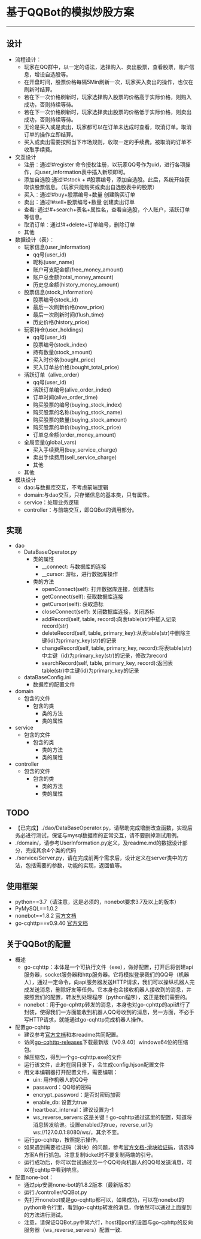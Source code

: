 # 基于QQBot的模拟炒股方案
----
## 设计
- 流程设计：
	- 玩家在QQ群中，以一定的语法，选择购入、卖出股票，查看股票，账户信息，增设自选股等。
	- 在开盘时间，股票价格每隔5Min刷新一次，玩家买入卖出的操作，也仅在刷新时结算。
	- 若在下一次价格刷新时，玩家选择购入股票的价格高于实际价格，则购入成功，否则持续等待。
	- 若在下一次价格刷新时，玩家选择卖出股票的价格低于实际价格，则卖出成功，否则持续等待。
	- 无论是买入或是卖出，玩家都可以在订单未达成时查看，取消订单。取消订单的操作立即结算。
	- 买入或卖出需要按照当下市场规则，收取一定的手续费。被取消的订单不收取手续费。
- 交互设计
	- 注册：通过!#register 命令授权注册，以玩家QQ号作为uid，进行各项操作，向user_information表中插入新项即可。
	- 添加自选股:通过!#stock + #股票编号，添加自选股。此后，系统开始获取该股票信息。（玩家只能购买或卖出自选股表中的股票）
	- 买入：通过!#buy+股票编号+数量 创建购买订单
	- 卖出：通过!#sell+股票编号+数量 创建卖出订单
	- 查看: 通过!#+search+表名+属性名，查看自选股，个人账户，活跃订单等信息。
	- 取消订单：通过!#+delete+订单编号，删除订单
	- 其他
- 数据设计（表）：
	- 玩家信息(user_information)
		- qq号(user_id)
		- 昵称(user_name)
		- 账户可支配金额(free\_money_amount)
		- 账户总金额(total\_money_amount)
		- 历史总金额(history\_money_amount)
	- 股票信息(stock_information)
		- 股票编号(stock_id)
		- 最后一次刷新价格(now_price)
		- 最后一次刷新时间(flush_time)
		- 历史价格(history_price)
	- 玩家持仓(user_holdings)
		- qq号(user_id)
		- 股票编号(stock_index)
		- 持有数量(stock_amount)
		- 买入时价格(bought_price)
		- 买入订单总价格(bought\_total_price)
	- 活跃订单（alive_order）
		- qq号(user_id)
		- 活跃订单编号(alive\_order_index)
		- 订单时间(alive\_order_time)
		- 购买股票的编号(buying\_stock_index)
		- 购买股票的名称(buying\_stock_name)
		- 购买股票的数量(buying\_stock_amount)
		- 购买股票的单价(buying\_stock_price)
		- 订单总金额(order\_money_amount)
	- 全局变量(global_vars)
		- 买入手续费用(buy\_service_charge)
		- 卖出手续费用(sell\_service_charge)
		- 其他
	- 其他
- 模块设计
	- dao:与数据库交互，不考虑前端逻辑
	- domain:与dao交互，只存储信息的基本类，只有属性。
	- service：处理业务逻辑
	- controller：与前端交互，即QQBot的调用部分。

## 实现
 
- dao
	- DataBaseOperator.py
		- 类的属性
			- __connect: 与数据库的连接
			- __cursor: 游标，进行数据库操作
		- 类的方法
			- openConnect(self): 打开数据库连接，创建游标
			- getConnect(self): 获取数据库连接
			- getCursor(self): 获取游标
			- closeConnect(self): 关闭数据库连接，关闭游标
			- addRecord(self, table, record):向表table(str)中插入记录record(str)
			- deleteRecord(self, table, primary_key):从表table(str)中删除主键(id)为primary_key(str)的记录
			- changeRecord(self, table, primary_key, record):将表table(str)中主键（id)为primary_key(str)的记录，修改为record
			- searchRecord(self, table, primary_key, record):返回表table(str)中主键(id)为primary_key的记录
	- dataBaseConfig.ini
		- 数据库的配置文件
- domain
	- 包含的文件
		- 包含的类
			- 类的方法
			- 类的属性
- service
	- 包含的文件
		- 包含的类
			- 类的方法
			- 类的属性
- controller
	- 包含的文件
		- 包含的类
			- 类的方法
			- 类的属性
## TODO
- 【已完成】./dao/DataBaseOperator.py，请帮助完成增删改查函数，实现后务必进行测试，保证与mysql数据库的正常交互，请不要删掉测试用例。
- ./domain/，请参考UserInformation.py定义，及readme.md的数据设计部分，完成其余4个类的代码
- ./service/Server.py，请在完成前两个需求后，设计定义在server类中的方法，包括需要的参数，功能的实现，返回值等。
## 使用框架
- python==3.7（请注意，这是必须的，nonebot要求3.7及以上的版本）
- PyMySQL==1.0.2
- nonebot==1.8.2 [官方文档](https://docs.nonebot.dev/guide/)
- go-cqhttp==v0.9.40 [官方文档](https://docs.go-cqhttp.org/guide/quick_start.html)
## 关于QQBot的配置
- 概述
	- go-cqhttp：本体是一个可执行文件（exe），做好配置，打开后将创建api服务器，socket服务器和http服务器。它将模拟登录我们的QQ号（机器人），通过一定命令，向api服务器发送HTTP请求，我们可以操纵机器人完成发送消息，删除好友等任务。它本身也会接收机器人接收到的消息，并按照我们的配置，转发到处理程序（python程序），这正是我们需要的。
	- nonebot：用于go-cphttp转发的消息，本身也对go-cphttp的api进行了封装，使得我们一方面能收到机器人QQ号收到的消息，另一方面，不必手写HTTP请求，就能通过go-cqhttp完成机器人操作。
- 配置go-cqhttp
	- 建议参考[官方文档](https://docs.go-cqhttp.org/guide/quick_start.html)和本readme共同配置。
	- 访问[go-cqhttp-releases](https://github.com/Mrs4s/go-cqhttp/releases)下载最新版（V0.9.40）windows64位的压缩包。
	- 解压缩包，得到一个go-cqhttp.exe的文件
	- 运行该文件，此时在同目录下，会生成config.hjson配置文件
	- 用文本编辑器打开配置文件，需要编辑：
		- uin: 用作机器人的QQ号
		- password：QQ号的密码
		- encrypt_password：是否对密码加密
		- enable_db: 设置为true
		- heartbeat_interval：建议设置为-1
		- ws\_reverse\_servers:这是关键！go-cqhttp通过这里的配置，知道将消息转发给谁。设置enabled为true，reverse_url为ws://127.0.0.1:8080/ws/，其余不变。
	- 运行go-cqhttp，按照提示操作。
	- 如果遇到需要验证码（滑块）的问题，参考[官方文档-滑块验证码](https://docs.go-cqhttp.org/faq/slider.html)，请选择方案A自行抓包。注意复制ticket时不要复制两端的引号。
	- 运行成功后，你可以尝试通过另一个QQ号向机器人的QQ号发送消息，可以在cqhttp中看到响应。
- 配置none-bot：
	- 通过pip安装none-bot的1.8.2版本（最新版本）
	- 运行./controller/QQBot.py
	- 先打开nonebot或是go-cqhttp都可以，如果成功，可以在nonebot的python命令行里，看到go-cqhttp转发的消息，你依然可以通过上面提到的方法进行测试。
	- 注意，请保证QQBot.py中第六行，host和port的设置与go-cphttp的反向服务器（ws\_reverse\_servers）配置一致.
